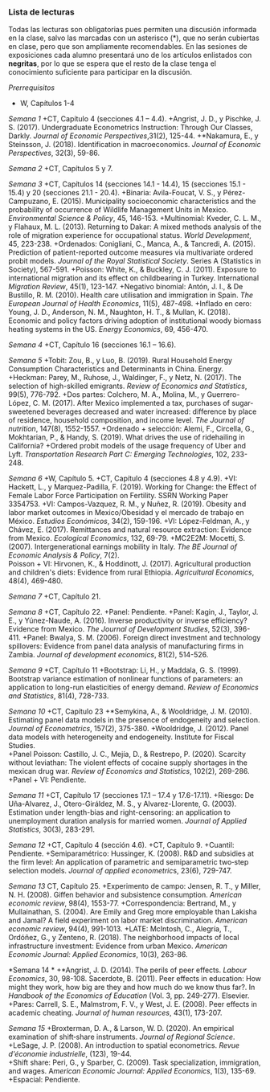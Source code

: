 ### Lista de lecturas

Todas las lecturas son obligatorias pues permiten una discusión informada en la clase, salvo las marcadas con un asterisco (*), que no serán cubiertas en clase, pero que son ampliamente recomendables. En las sesiones de exposiciones cada alumno presentará uno de los artículos enlistados con __negritas__, por lo que se espera que el resto de la clase tenga el conocimiento suficiente para participar en la discusión.

*Prerrequisitos*
+ W, Capítulos 1-4

*Semana 1*
+CT, Capítulo 4 (secciones 4.1 – 4.4).
+Angrist, J. D., y Pischke, J. S. (2017). Undergraduate Econometrics Instruction: Through Our Classes, Darkly. *Journal of Economic Perspectives*,31(2), 125-44.
+*Nakamura, E., y Steinsson, J. (2018). Identification in macroeconomics. _Journal of Economic Perspectives_, 32(3), 59-86.


*Semana 2*
+CT, Capítulos 5 y 7.

*Semana 3*
+CT, Capítulos 14 (secciones 14.1 - 14.4), 15 (secciones 15.1 - 15.4) y 20 (secciones 21.1 - 20.4).
+Binaria: Avila-Foucat, V. S., y Pérez-Campuzano, E. (2015). Municipality socioeconomic characteristics and the probability of occurrence of Wildlife Management Units in Mexico. *Environmental Science & Policy*, 45, 146-153.
+Multinomial: Kveder, C. L. M., y Flahaux, M. L. (2013). Returning to Dakar: A mixed methods analysis of the role of migration experience for occupational status. *World Development*, 45, 223-238.
+Ordenados: Conigliani, C., Manca, A., & Tancredi, A. (2015). Prediction of patient-reported outcome measures via multivariate ordered probit models. *Journal of the Royal Statistical Society*. Series A (Statistics in Society), 567-591.
+Poisson: White, K., & Buckley, C. J. (2011). Exposure to international migration and its effect on childbearing in Turkey. International *Migration Review*, 45(1), 123-147.
+Negativo binomial: Antón, J. I., & De Bustillo, R. M. (2010). Health care utilisation and immigration in Spain. *The European Journal of Health Economics*, 11(5), 487-498.
+Inflado en cero: Young, J. D., Anderson, N. M., Naughton, H. T., & Mullan, K. (2018). Economic and policy factors driving adoption of institutional woody biomass heating systems in the US. *Energy Economics*, 69, 456-470.

*Semana 4*
+CT, Capítulo 16 (secciones 16.1 – 16.6).

*Semana 5*
+Tobit: Zou, B., y Luo, B. (2019). Rural Household Energy Consumption Characteristics and Determinants in China. Energy.
+Heckman: Parey, M., Ruhose, J., Waldinger, F., y Netz, N. (2017). The selection of high-skilled emigrants. *Review of Economics and Statistics*, 99(5), 776-792.
+Dos partes: Colchero, M. A., Molina, M., y Guerrero-López, C. M. (2017). After Mexico implemented a tax, purchases of sugar-sweetened beverages decreased and water increased: difference by place of residence, household composition, and income level. *The Journal of nutrition*, 147(8), 1552-1557.
+Ordenado + selección: Alemi, F., Circella, G., Mokhtarian, P., & Handy, S. (2019). What drives the use of ridehailing in California?
+Ordered probit models of the usage frequency of Uber and Lyft. *Transportation Research Part C: Emerging Technologies*, 102, 233-248.

*Semana 6*
+W, Capítulo 5.
+CT, Capítulo 4 (secciones 4.8 y 4.9).
+VI: Hackett, L., y Marquez-Padilla, F. (2019). Working for Change: the Effect of Female Labor Force Participation on Fertility. SSRN Working Paper 3354753.
+VI: Campos-Vazquez, R. M., y Nuñez, R. (2019). Obesity and labor market outcomes in Mexico/Obesidad y el mercado de trabajo en México. *Estudios Económicos*, 34(2), 159-196.
+VI: López-Feldman, A., y Chávez, E. (2017). Remittances and natural resource extraction: Evidence from Mexico. *Ecological Economics*, 132, 69-79.
+MC2E2M: Mocetti, S. (2007). Intergenerational earnings mobility in Italy. *The BE Journal of Economic Analysis & Policy*, 7(2).  
Poisson + VI: Hirvonen, K., & Hoddinott, J. (2017). Agricultural production and children's diets: Evidence from rural Ethiopia. *Agricultural Economics*, 48(4), 469-480.

*Semana 7*
+CT, Capítulo 21.

*Semana 8*
+CT, Capítulo 22.
+Panel: Pendiente.
+Panel: Kagin, J., Taylor, J. E., y Yúnez-Naude, A. (2016). Inverse productivity or inverse efficiency? Evidence from Mexico. *The Journal of Development Studies*, 52(3), 396-411.
+Panel: Bwalya, S. M. (2006). Foreign direct investment and technology spillovers: Evidence from panel data analysis of manufacturing firms in Zambia. *Journal of development economics*, 81(2), 514-526.

*Semana 9*
+CT, Capítulo 11
+Bootstrap: Li, H., y Maddala, G. S. (1999). Bootstrap variance estimation of nonlinear functions of parameters: an application to long-run elasticities of energy demand. *Review of Economics and Statistics*, 81(4), 728-733.

*Semana 10*
+CT, Capítulo 23
+*Semykina, A., & Wooldridge, J. M. (2010). Estimating panel data models in the presence of endogeneity and selection. _Journal of Econometrics_, 157(2), 375-380.
+Wooldridge, J. (2012). Panel data models with heterogeneity and endogeneity. Institute for Fiscal Studies.  
+Panel Poisson: Castillo, J. C., Mejía, D., & Restrepo, P. (2020). Scarcity without leviathan: The violent effects of cocaine supply shortages in the mexican drug war. *Review of Economics and Statistics*, 102(2), 269-286.
+Panel + VI: Pendiente.

*Semana 11*
+CT, Capítulo 17 (secciones 17.1 – 17.4 y 17.6-17.11).
+Riesgo: De Uña-Alvarez, J., Otero-Giráldez, M. S., y Alvarez-Llorente, G. (2003). Estimation under length-bias and right-censoring: an application to unemployment duration analysis for married women. *Journal of Applied Statistics*, 30(3), 283-291.

*Semana 12*
+CT, Capítulo 4 (sección 4.6).
+CT, Capítulo 9.
+Cuantil: Pendiente.
+Semiparamétrico: Hussinger, K. (2008). R&D and subsidies at the firm level: An application of parametric and semiparametric two‐step selection models. *Journal of applied econometric*s, 23(6), 729-747.

*Semana 13*
CT, Capítulo 25.
+Experimento de campo: Jensen, R. T., y Miller, N. H. (2008). Giffen behavior and subsistence consumption. *American economic review*, 98(4), 1553-77.
+Correspondencia: Bertrand, M., y Mullainathan, S. (2004). Are Emily and Greg more employable than Lakisha and Jamal? A field experiment on labor market discrimination. *American economic review*, 94(4), 991-1013.
+LATE: McIntosh, C., Alegría, T., Ordóñez, G., y Zenteno, R. (2018). The neighborhood impacts of local infrastructure investment: Evidence from urban Mexico. *American Economic Journal: Applied Economics*, 10(3), 263-86.

*Semana 14 *
+*Angrist, J. D. (2014). The perils of peer effects. _Labour Economics_, 30, 98-108.
Sacerdote, B. (2011). Peer effects in education: How might they work, how big are they and how much do we know thus far?. In *Handbook of the Economics of Education* (Vol. 3, pp. 249-277). Elsevier.
+Pares: Carrell, S. E., Malmstrom, F. V., y West, J. E. (2008). Peer effects in academic cheating. *Journal of human resources*, 43(1), 173-207.

*Semana 15*
+Broxterman, D. A., & Larson, W. D. (2020). An empirical examination of shift‐share instruments. *Journal of Regional Science*.
+LeSage, J. P. (2008). An introduction to spatial econometrics. *Revue d'économie industrielle*, (123), 19-44.  
+Shift share: Peri, G., y Sparber, C. (2009). Task specialization, immigration, and wages. A*merican Economic Journal: Applied Economics*, 1(3), 135-69.
+Espacial: Pendiente.
